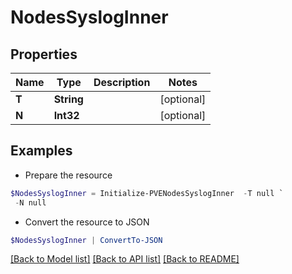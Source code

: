 # NodesSyslogInner
## Properties

Name | Type | Description | Notes
------------ | ------------- | ------------- | -------------
**T** | **String** |  | [optional] 
**N** | **Int32** |  | [optional] 

## Examples

- Prepare the resource
```powershell
$NodesSyslogInner = Initialize-PVENodesSyslogInner  -T null `
 -N null
```

- Convert the resource to JSON
```powershell
$NodesSyslogInner | ConvertTo-JSON
```

[[Back to Model list]](../README.md#documentation-for-models) [[Back to API list]](../README.md#documentation-for-api-endpoints) [[Back to README]](../README.md)

